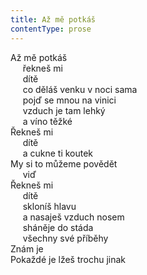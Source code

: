 ```yaml
---
title: Až mě potkáš
contentType: prose
---
```


Až mě potkáš  
     řekneš mi  
     dítě  
     co děláš venku v noci sama  
     pojď se mnou na vinici  
     vzduch je tam lehký  
     a víno těžké  
Řekneš mi  
     dítě  
     a cukne ti koutek  
My si to můžeme povědět  
     viď  
Řekneš mi  
     dítě  
     skloníš hlavu  
     a nasaješ vzduch nosem  
     sháněje do stáda  
     všechny své příběhy  
Znám je  
Pokaždé je lžeš trochu jinak
